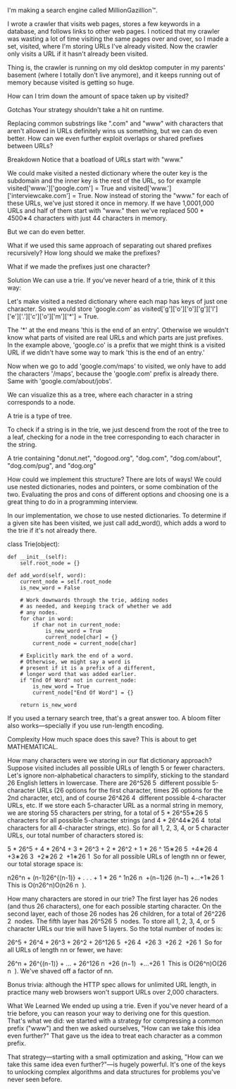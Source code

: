 I'm making a search engine called MillionGazillion™.

I wrote a crawler that visits web pages, stores a few keywords in a database, and follows links to other web pages. I noticed that my crawler was wasting a lot of time visiting the same pages over and over, so I made a set, visited, where I'm storing URLs I've already visited. Now the crawler only visits a URL if it hasn't already been visited.

Thing is, the crawler is running on my old desktop computer in my parents' basement (where I totally don't live anymore), and it keeps running out of memory because visited is getting so huge.

How can I trim down the amount of space taken up by visited?

Gotchas
Your strategy shouldn't take a hit on runtime.

Replacing common substrings like ".com" and "www" with characters that aren't allowed in URLs definitely wins us something, but we can do even better. How can we even further exploit overlaps or shared prefixes between URLs?

Breakdown
Notice that a boatload of URLs start with "www."

We could make visited a nested dictionary where the outer key is the subdomain and the inner key is the rest of the URL, so for example visited['www.']['google.com'] = True and visited['www.']['interviewcake.com'] = True. Now instead of storing the "www." for each of these URLs, we've just stored it once in memory. If we have 1,0001,000 URLs and half of them start with "www." then we've replaced 500 * 4500∗4 characters with just 44 characters in memory.

But we can do even better.

What if we used this same approach of separating out shared prefixes recursively? How long should we make the prefixes?

What if we made the prefixes just one character?

Solution
We can use a trie. If you've never heard of a trie, think of it this way:

Let's make visited a nested dictionary where each map has keys of just one character. So we would store 'google.com' as visited['g']['o']['o']['g']['l']['e']['.']['c']['o']['m']['*'] = True.

The '*' at the end means 'this is the end of an entry'. Otherwise we wouldn't know what parts of visited are real URLs and which parts are just prefixes. In the example above, 'google.co' is a prefix that we might think is a visited URL if we didn't have some way to mark 'this is the end of an entry.'

Now when we go to add 'google.com/maps' to visited, we only have to add the characters '/maps', because the 'google.com' prefix is already there. Same with 'google.com/about/jobs'.

We can visualize this as a tree, where each character in a string corresponds to a node.

A trie is a type of tree.

To check if a string is in the trie, we just descend from the root of the tree to a leaf, checking for a node in the tree corresponding to each character in the string.


A trie containing "donut.net", "dogood.org", "dog.com", "dog.com/about", "dog.com/pug", and "dog.org"

How could we implement this structure? There are lots of ways! We could use nested dictionaries, nodes and pointers, or some combination of the two. Evaluating the pros and cons of different options and choosing one is a great thing to do in a programming interview.

In our implementation, we chose to use nested dictionaries. To determine if a given site has been visited, we just call add_word(), which adds a word to the trie if it's not already there.

  class Trie(object):

    def __init__(self):
        self.root_node = {}

    def add_word(self, word):
        current_node = self.root_node
        is_new_word = False

        # Work downwards through the trie, adding nodes
        # as needed, and keeping track of whether we add
        # any nodes.
        for char in word:
            if char not in current_node:
                is_new_word = True
                current_node[char] = {}
            current_node = current_node[char]

        # Explicitly mark the end of a word.
        # Otherwise, we might say a word is
        # present if it is a prefix of a different,
        # longer word that was added earlier.
        if "End Of Word" not in current_node:
            is_new_word = True
            current_node["End Of Word"] = {}

        return is_new_word

If you used a ternary search tree, that's a great answer too. A bloom filter also works—specially if you use run-length encoding.

Complexity
How much space does this save? This is about to get MATHEMATICAL.

How many characters were we storing in our flat dictionary approach? Suppose visited includes all possible URLs of length 5 or fewer characters. Let's ignore non-alphabetical characters to simplify, sticking to the standard 26 English letters in lowercase. There are 26^526
​5
​​  different possible 5-character URLs (26 options for the first character, times 26 options for the 2nd character, etc), and of course 26^426
​4
​​  different possible 4-character URLs, etc. If we store each 5-character URL as a normal string in memory, we are storing 55 characters per string, for a total of 5 * 26^55∗26
​5
​​  characters for all possible 5-character strings (and 4 * 26^44∗26
​4
​​  total characters for all 4-character strings, etc). So for all 1, 2, 3, 4, or 5 character URLs, our total number of characters stored is:

5 * 26^5 + 4 * 26^4 + 3 * 26^3 + 2 * 26^2 + 1 * 26 ^ 15∗26
​5
​​ +4∗26
​4
​​ +3∗26
​3
​​ +2∗26
​2
​​ +1∗26
​1
​​ 
So for all possible URLs of length nn or fewer, our total storage space is:

n26^n + (n-1)26^{(n-1)} + . . . + 1 * 26 ^ 1n26
​n
​​ +(n−1)26
​(n−1)
​​ +...+1∗26
​1
​​ 
This is O(n26^n)O(n26
​n
​​ ).

How many characters are stored in our trie? The first layer has 26 nodes (and thus 26 characters), one for each possible starting character. On the second layer, each of those 26 nodes has 26 children, for a total of 26^226
​2
​​  nodes. The fifth layer has 26^526
​5
​​  nodes. To store all 1, 2, 3, 4, or 5 character URLs our trie will have 5 layers. So the total number of nodes is:

26^5 + 26^4 + 26^3 + 26^2 + 26^126
​5
​​ +26
​4
​​ +26
​3
​​ +26
​2
​​ +26
​1
​​ 
So for all URLs of length nn or fewer, we have:

26^n + 26^{(n-1)} + ... + 26^126
​n
​​ +26
​(n−1)
​​ +...+26
​1
​​ 
This is O(26^n)O(26
​n
​​ ). We've shaved off a factor of nn.

Bonus trivia: although the HTTP spec allows for unlimited URL length, in practice many web browsers won't support URLs over 2,000 characters.

What We Learned
We ended up using a trie. Even if you've never heard of a trie before, you can reason your way to deriving one for this question. That's what we did: we started with a strategy for compressing a common prefix ("www") and then we asked ourselves, "How can we take this idea even further?" That gave us the idea to treat each character as a common prefix.

That strategy—starting with a small optimization and asking, "How can we take this same idea even further?"—is hugely powerful. It's one of the keys to unlocking complex algorithms and data structures for problems you've never seen before.
